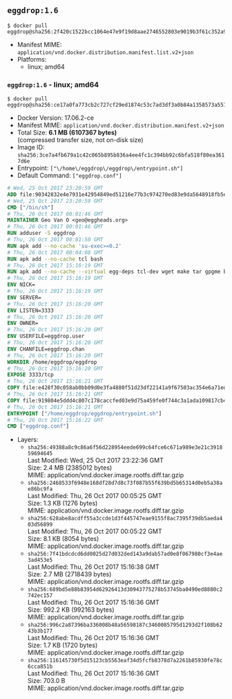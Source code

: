## `eggdrop:1.6`

```console
$ docker pull eggdrop@sha256:2f420c1522bcc1064e47e9f19d8aae2746552803e9019b3f61c352a9b90269bd
```

-	Manifest MIME: `application/vnd.docker.distribution.manifest.list.v2+json`
-	Platforms:
	-	linux; amd64

### `eggdrop:1.6` - linux; amd64

```console
$ docker pull eggdrop@sha256:ce17a0fa773cb2c727cf29ed1874c53c7ad3df3a0b84a1358573a5571bd23f9e
```

-	Docker Version: 17.06.2-ce
-	Manifest MIME: `application/vnd.docker.distribution.manifest.v2+json`
-	Total Size: **6.1 MB (6107367 bytes)**  
	(compressed transfer size, not on-disk size)
-	Image ID: `sha256:3ce7a4fb679a1c42c065b895b836a4ee4fc1c394bb92c6bfa518f80ea3617d6e`
-	Entrypoint: `["\/home\/eggdrop\/eggdrop\/entrypoint.sh"]`
-	Default Command: `["eggdrop.conf"]`

```dockerfile
# Wed, 25 Oct 2017 23:20:59 GMT
ADD file:90342832e4e7931e42954849ed51216e77b3c974270ed83e9da5648918fb5e66 in / 
# Wed, 25 Oct 2017 23:20:59 GMT
CMD ["/bin/sh"]
# Thu, 26 Oct 2017 00:01:46 GMT
MAINTAINER Geo Van O <geo@eggheads.org>
# Thu, 26 Oct 2017 00:01:46 GMT
RUN adduser -S eggdrop
# Thu, 26 Oct 2017 00:01:50 GMT
RUN apk add --no-cache 'su-exec>=0.2'
# Thu, 26 Oct 2017 00:04:08 GMT
RUN apk add --no-cache tcl bash
# Thu, 26 Oct 2017 15:16:19 GMT
RUN apk add --no-cache --virtual egg-deps tcl-dev wget make tar gpgme build-base   && wget ftp://ftp.eggheads.org/pub/eggdrop/source/1.6/eggdrop1.6.21.tar.gz   && wget ftp://ftp.eggheads.org/pub/eggdrop/source/1.6/eggdrop1.6.21.tar.gz.asc   && gpg --keyserver ha.pool.sks-keyservers.net --recv-key B0B3D92ABE1D20233A2ECB01DB909F5EE7C0E7F7   && gpg --batch --verify eggdrop1.6.21.tar.gz.asc eggdrop1.6.21.tar.gz   && rm eggdrop1.6.21.tar.gz.asc   && tar -zxvf eggdrop1.6.21.tar.gz   && rm eggdrop1.6.21.tar.gz   && ( cd eggdrop1.6.21     && CFLAGS="-std=gnu89" ./configure --with-tclinc=/usr/include/tcl.h --with-tcllib=/usr/lib/libtcl8.6.so     && make config     && make     && make install DEST=/home/eggdrop/eggdrop )   && rm -rf eggdrop1.6.21   && mkdir /home/eggdrop/eggdrop/data   && chown -R eggdrop /home/eggdrop/eggdrop   && apk del egg-deps
# Thu, 26 Oct 2017 15:16:19 GMT
ENV NICK=
# Thu, 26 Oct 2017 15:16:19 GMT
ENV SERVER=
# Thu, 26 Oct 2017 15:16:20 GMT
ENV LISTEN=3333
# Thu, 26 Oct 2017 15:16:20 GMT
ENV OWNER=
# Thu, 26 Oct 2017 15:16:20 GMT
ENV USERFILE=eggdrop.user
# Thu, 26 Oct 2017 15:16:20 GMT
ENV CHANFILE=eggdrop.chan
# Thu, 26 Oct 2017 15:16:20 GMT
WORKDIR /home/eggdrop/eggdrop
# Thu, 26 Oct 2017 15:16:20 GMT
EXPOSE 3333/tcp
# Thu, 26 Oct 2017 15:16:21 GMT
COPY file:e428f30c058ab0bb09d0e3fa4880f51d23df22141a9f67503ac354e6a71ed388 in /home/eggdrop/eggdrop 
# Thu, 26 Oct 2017 15:16:21 GMT
COPY file:919804e5ddd4c807c178caccfed03e9d75a459fe0f744c3a1ada109817cb44ec in /home/eggdrop/eggdrop/scripts/ 
# Thu, 26 Oct 2017 15:16:21 GMT
ENTRYPOINT ["/home/eggdrop/eggdrop/entrypoint.sh"]
# Thu, 26 Oct 2017 15:16:22 GMT
CMD ["eggdrop.conf"]
```

-	Layers:
	-	`sha256:49388a8c9c86a6f56d228954eede699c64fce6c671a989e3e21c391859694645`  
		Last Modified: Wed, 25 Oct 2017 23:22:36 GMT  
		Size: 2.4 MB (2385012 bytes)  
		MIME: application/vnd.docker.image.rootfs.diff.tar.gzip
	-	`sha256:2468533f6948e168df28d7d8c73f087b55f639bd5b65314d0eb5a38ae86bc9fa`  
		Last Modified: Thu, 26 Oct 2017 00:05:25 GMT  
		Size: 1.3 KB (1276 bytes)  
		MIME: application/vnd.docker.image.rootfs.diff.tar.gzip
	-	`sha256:628abe8acdff55a3ccde1d3f445747eae9155f8ac7395f39db5aeda403d56899`  
		Last Modified: Thu, 26 Oct 2017 00:05:22 GMT  
		Size: 8.1 KB (8054 bytes)  
		MIME: application/vnd.docker.image.rootfs.diff.tar.gzip
	-	`sha256:7f41bdcdcd6dd0025d27d032ded143a9dab57ad0e8f067980cf3e4ae3ad453e5`  
		Last Modified: Thu, 26 Oct 2017 15:16:38 GMT  
		Size: 2.7 MB (2718439 bytes)  
		MIME: application/vnd.docker.image.rootfs.diff.tar.gzip
	-	`sha256:689bd5e88b83954d62926413d30943775278b53745ba0490ed8880c2742ec157`  
		Last Modified: Thu, 26 Oct 2017 15:16:36 GMT  
		Size: 992.2 KB (992163 bytes)  
		MIME: application/vnd.docker.image.rootfs.diff.tar.gzip
	-	`sha256:996c2a87396ba336008b48a56598187c3460085795d1293d2f108b6243b3b177`  
		Last Modified: Thu, 26 Oct 2017 15:16:36 GMT  
		Size: 1.7 KB (1720 bytes)  
		MIME: application/vnd.docker.image.rootfs.diff.tar.gzip
	-	`sha256:116145730f5d15123cb5563eaf34d5fcfb8378d7a2261b85930fe78c6cca851b`  
		Last Modified: Thu, 26 Oct 2017 15:16:36 GMT  
		Size: 703.0 B  
		MIME: application/vnd.docker.image.rootfs.diff.tar.gzip
